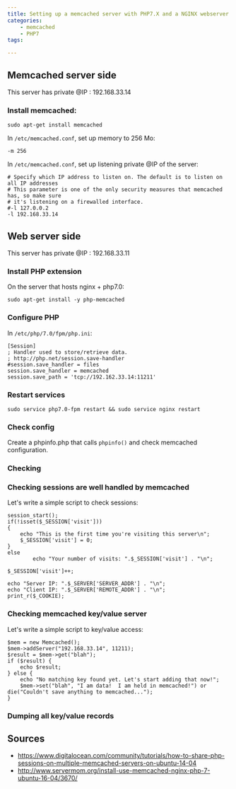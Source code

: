 ```yaml
---
title: Setting up a memcached server with PHP7.X and a NGINX webserver 
categories:
    - memcached
    - PHP7
tags:

---
```


## Memcached server side

This server has private @IP : 192.168.33.14

### Install memcached:
    
    sudo apt-get install memcached

In `/etc/memcached.conf`, set up memory to 256 Mo:

    -m 256
    
In `/etc/memcached.conf`, set up listening private @IP of the server:

    # Specify which IP address to listen on. The default is to listen on all IP addresses
    # This parameter is one of the only security measures that memcached has, so make sure
    # it's listening on a firewalled interface.
    #-l 127.0.0.2
    -l 192.168.33.14

    
## Web server side

This server has private @IP : 192.168.33.11


### Install PHP extension
 
On the server that hosts nginx + php7.0:

    sudo apt-get install -y php-memcached
    
### Configure PHP

In `/etc/php/7.0/fpm/php.ini`:

    [Session]
    ; Handler used to store/retrieve data.
    ; http://php.net/session.save-handler
    #session.save_handler = files
    session.save_handler = memcached
    session.save_path = 'tcp://192.162.33.14:11211'

### Restart services

    sudo service php7.0-fpm restart && sudo service nginx restart
    
### Check config    
    
Create a phpinfo.php that calls `phpinfo()` and check memcached configuration.

### Checking

### Checking sessions are well handled by memcached

Let's write a simple script to check sessions:
    
    session_start();
    if(!isset($_SESSION['visit']))
    {   
        echo "This is the first time you're visiting this server\n";
        $_SESSION['visit'] = 0;
    }   
    else
            echo "Your number of visits: ".$_SESSION['visit'] . "\n";

    $_SESSION['visit']++;

    echo "Server IP: ".$_SERVER['SERVER_ADDR'] . "\n";
    echo "Client IP: ".$_SERVER['REMOTE_ADDR'] . "\n";
    print_r($_COOKIE);


### Checking memcached key/value server

Let's write a simple script to key/value access:

    $mem = new Memcached();
    $mem->addServer("192.168.33.14", 11211);
    $result = $mem->get("blah");
    if ($result) {
        echo $result;
    } else {
        echo "No matching key found yet. Let's start adding that now!";
        $mem->set("blah", "I am data!  I am held in memcached!") or die("Couldn't save anything to memcached...");
    }   
    
### Dumping all key/value records

<script src="https://gist.github.com/benIT/2e63d3541f4f46d9a47777d467549d2e.js"></script>    
    
    
## Sources
 
 * https://www.digitalocean.com/community/tutorials/how-to-share-php-sessions-on-multiple-memcached-servers-on-ubuntu-14-04
 * http://www.servermom.org/install-use-memcached-nginx-php-7-ubuntu-16-04/3670/
